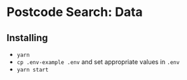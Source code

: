 # Postcode Search: Data

## Installing

- `yarn`
- `cp .env-example .env` and set appropriate values in `.env`
- `yarn start`

